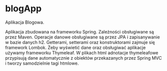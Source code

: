 # blogApp
Aplikacja Blogowa.

Aplikacja zbudowana na frameworku Spring. Zależności obsługiwane są przez Maven. Operacje danowe obsługiwane są przez JPA i zapisanywanie w bazie danych h2.
Getterami, setterami oraz konstruktorami zajmuje się framework Lombok. Żeby wyświetić dane oraz obsługiwać aplikacje używamy frameworku Thymeleaf. W plikach html adnotacje thymeleafowe przypisują dane automatycznie z obiektów przekazanych przez Spring MVC i tworzy samodzielnie tagi htmlowe. 
